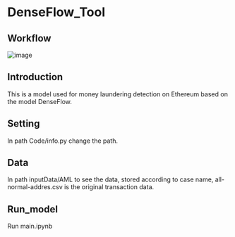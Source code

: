 # DenseFlow_Tool
## Workflow
![image](https://github.com/DenseFlow/DenseFlow_Tool/IMG/Fig_workflow.png)

## Introduction
This is a model used for money laundering detection on Ethereum based on the model DenseFlow. 
## Setting
In path Code/info.py change the path.
## Data
In path inputData/AML to see the data, stored according to case name, all-normal-addres.csv is the original transaction data.

## Run_model
Run main.ipynb
